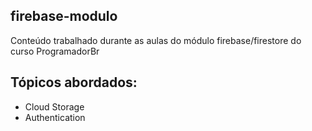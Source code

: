 ## firebase-modulo

Conteúdo trabalhado durante as aulas do módulo firebase/firestore do curso ProgramadorBr

## Tópicos abordados:
* Cloud Storage
* Authentication
